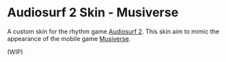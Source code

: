 # Audiosurf 2 Skin - Musiverse
A custom skin for the rhythm game [Audiosurf 2](https://store.steampowered.com/app/235800/Audiosurf_2/). This skin aim to mimic the appearance of the mobile game [Musiverse](https://play.google.com/store/apps/details?id=com.pocketgames.musiverse&hl=en_US&gl=US).

(WIP)
